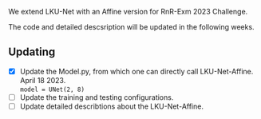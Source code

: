 We extend LKU-Net with an Affine version for RnR-Exm 2023 Challenge.

The code and detailed descsription will be updated in the following weeks.


## Updating
- [x] Update the Model.py, from which one can directly call LKU-Net-Affine. April 18 2023.\
      ```
      model = UNet(2, 8)
      ```
- [ ] Update the training and testing configurations.
- [ ] Update detailed describtions about the LKU-Net-Affine.
